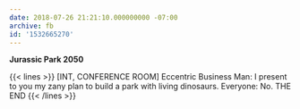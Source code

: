 ```yaml
---
date: 2018-07-26 21:21:10.000000000 -07:00
archive: fb
id: '1532665270'
---
```


**Jurassic Park 2050**

{{< lines >}}
[INT, CONFERENCE ROOM]
Eccentric Business Man: I present to you my zany plan to build a park with living dinosaurs. 
Everyone: No.
THE END
{{< /lines >}}
